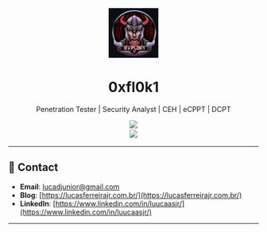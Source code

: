 <div align="center">
</div>
<div align="center">
  <img width="100" src="/0xfl0k1.jpg" alt="Profile Picture" />
</div>


<div align="center">
  <h1 align="center">0xfl0k1</h1>
  <p align="center">Penetration Tester | Security Analyst  | CEH | eCPPT | DCPT</p>
</div>


<div align="center">
  <img src="https://github-readme-stats-sigma-five.vercel.app/api?username=0xfl0k1&show_icons=true&theme=tokyonight&hide_border=true" />
</div>

<div align="center">
  <img src="https://github-readme-stats-sigma-five.vercel.app/api/top-langs/?username=0xfl0k1&theme=tokyonight&hide_border=true" />
</div>

---

## 💬 Contact
- **Email**: [lucadjunior@gmail.com](lucadjunior@gmail.com)
- **Blog**: [https://lucasferreirajr.com.br/](https://lucasferreirajr.com.br/)
- **LinkedIn**: [https://www.linkedin.com/in/luucaasjr/](https://www.linkedin.com/in/luucaasjr/)




---

<div align="center">

</div>
